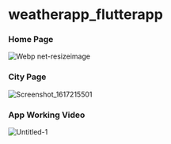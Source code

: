 # weatherapp_flutterapp

### Home Page
![Webp net-resizeimage](https://user-images.githubusercontent.com/50414959/113197844-d3b21800-9282-11eb-9822-a4ee59593875.png)


### City Page
![Screenshot_1617215501](https://user-images.githubusercontent.com/50414959/113198843-08729f00-9284-11eb-8864-72f0499941f0.jpg)


### App Working Video
![Untitled-1](https://user-images.githubusercontent.com/50414959/113202860-ec253100-9288-11eb-9d60-cccd984e9dde.gif)
